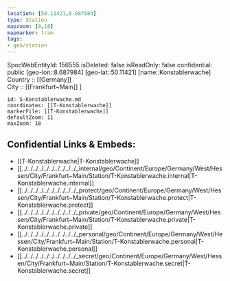 ```yaml
---
location: [50.11421,8.687984] 
type: Station 
mapzoom: [8,18] 
mapmarker: tram 
tags:
- geo/station
---
```

SpocWebEntityId: 156555
isDeleted: false
isReadOnly: false
confidential: public
[geo-lon::8.687984] 
[geo-lat::50.11421] 
[name::Konstablerwache] 
Country :: [[Germany]]  
City :: [[Frankfurt~Main]] ] 


```leaflet
id: S-Konstablerwache.md
coordinates: [[T-Konstablerwache]] 
markerFile: [[T-Konstablerwache]] 
defaultZoom: 11 
maxZoom: 18
```


## Confidential Links & Embeds: 
- [[T-Konstablerwache|T-Konstablerwache]] 
- [[../../../../../../../../../../_internal/geo/Continent/Europe/Germany/West/Hessen/City/Frankfurt~Main/Station/T-Konstablerwache.internal|T-Konstablerwache.internal]] 
- [[../../../../../../../../../../_protect/geo/Continent/Europe/Germany/West/Hessen/City/Frankfurt~Main/Station/T-Konstablerwache.protect|T-Konstablerwache.protect]] 
- [[../../../../../../../../../../_private/geo/Continent/Europe/Germany/West/Hessen/City/Frankfurt~Main/Station/T-Konstablerwache.private|T-Konstablerwache.private]] 
- [[../../../../../../../../../../_personal/geo/Continent/Europe/Germany/West/Hessen/City/Frankfurt~Main/Station/T-Konstablerwache.personal|T-Konstablerwache.personal]] 
- [[../../../../../../../../../../_secret/geo/Continent/Europe/Germany/West/Hessen/City/Frankfurt~Main/Station/T-Konstablerwache.secret|T-Konstablerwache.secret]] 
